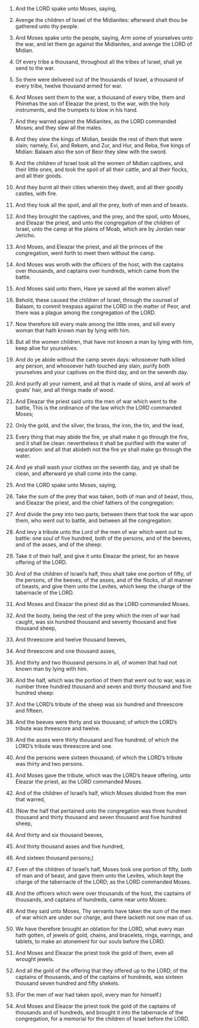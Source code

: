 1. And the LORD spake unto Moses, saying,

2. Avenge the children
of Israel of the Midianites: afterward shalt thou be gathered unto thy
people.

3. And Moses spake unto the people, saying, Arm some of yourselves
unto the war, and let them go against the Midianites, and avenge the
LORD of Midian.

4. Of every tribe a thousand, throughout all the tribes of Israel,
shall ye send to the war.

5. So there were delivered out of the thousands of Israel, a
thousand of every tribe, twelve thousand armed for war.

6. And Moses sent them to the war, a thousand of every tribe, them
and Phinehas the son of Eleazar the priest, to the war, with the holy
instruments, and the trumpets to blow in his hand.

7. And they warred against the Midianites, as the LORD commanded
Moses; and they slew all the males.

8. And they slew the kings of Midian, beside the rest of them that
were slain; namely, Evi, and Rekem, and Zur, and Hur, and Reba, five
kings of Midian: Balaam also the son of Beor they slew with the sword.

9. And the children of Israel took all the women of Midian captives,
and their little ones, and took the spoil of all their cattle, and all
their flocks, and all their goods.

10. And they burnt all their cities wherein they dwelt, and all
their goodly castles, with fire.

11. And they took all the spoil, and all the prey, both of men and
of beasts.

12. And they brought the captives, and the prey, and the spoil, unto
Moses, and Eleazar the priest, and unto the congregation of the
children of Israel, unto the camp at the plains of Moab, which are by
Jordan near Jericho.

13. And Moses, and Eleazar the priest, and all the princes of the
congregation, went forth to meet them without the camp.

14. And Moses was wroth with the officers of the host, with the
captains over thousands, and captains over hundreds, which came from
the battle.

15. And Moses said unto them, Have ye saved all the women alive?

16. Behold, these caused the children of Israel, through the counsel
of Balaam, to commit trespass against the LORD in the matter of Peor,
and there was a plague among the congregation of the LORD.

17. Now therefore kill every male among the little ones, and kill
every woman that hath known man by lying with him.

18. But all the women children, that have not known a man by lying
with him, keep alive for yourselves.

19. And do ye abide without the camp seven days: whosoever hath
killed any person, and whosoever hath touched any slain, purify both
yourselves and your captives on the third day, and on the seventh day.

20. And purify all your raiment, and all that is made of skins, and
all work of goats’ hair, and all things made of wood.

21. And Eleazar the priest said unto the men of war which went to
the battle, This is the ordinance of the law which the LORD commanded
Moses;

22. Only the gold, and the silver, the brass, the iron, the
tin, and the lead,

23. Every thing that may abide the fire, ye shall
make it go through the fire, and it shall be clean: nevertheless it
shall be purified with the water of separation: and all that abideth
not the fire ye shall make go through the water.

24. And ye shall wash your clothes on the seventh day, and ye shall
be clean, and afterward ye shall come into the camp.

25. And the LORD spake unto Moses, saying,

26. Take the sum of the
prey that was taken, both of man and of beast, thou, and Eleazar the
priest, and the chief fathers of the congregation:

27. And divide
the prey into two parts; between them that took the war upon them, who
went out to battle, and between all the congregation:

28. And levy a
tribute unto the Lord of the men of war which went out to battle: one
soul of five hundred, both of the persons, and of the beeves, and of
the asses, and of the sheep:

29. Take it of their half, and give it
unto Eleazar the priest, for an heave offering of the LORD.

30. And of the children of Israel’s half, thou shalt take one
portion of fifty, of the persons, of the beeves, of the asses, and of
the flocks, of all manner of beasts, and give them unto the Levites,
which keep the charge of the tabernacle of the LORD.

31. And Moses and Eleazar the priest did as the LORD commanded
Moses.

32. And the booty, being the rest of the prey which the men of war
had caught, was six hundred thousand and seventy thousand and five
thousand sheep,

33. And threescore and twelve thousand beeves,

34. And threescore and one thousand asses,

35. And thirty and two
thousand persons in all, of women that had not known man by lying with
him.

36. And the half, which was the portion of them that went out to
war, was in number three hundred thousand and seven and thirty
thousand and five hundred sheep:

37. And the LORD’s tribute of the
sheep was six hundred and threescore and fifteen.

38. And the beeves were thirty and six thousand; of which the LORD’s
tribute was threescore and twelve.

39. And the asses were thirty thousand and five hundred; of which
the LORD’s tribute was threescore and one.

40. And the persons were sixteen thousand; of which the LORD’s
tribute was thirty and two persons.

41. And Moses gave the tribute, which was the LORD’s heave offering,
unto Eleazar the priest, as the LORD commanded Moses.

42. And of the children of Israel’s half, which Moses divided from
the men that warred,

43. (Now the half that pertained unto the
congregation was three hundred thousand and thirty thousand and seven
thousand and five hundred sheep,

44. And thirty and six thousand
beeves,

45. And thirty thousand asses and five hundred,

46. And
sixteen thousand persons;)

47. Even of the children of Israel’s
half, Moses took one portion of fifty, both of man and of beast, and
gave them unto the Levites, which kept the charge of the tabernacle of
the LORD; as the LORD commanded Moses.

48. And the officers which were over thousands of the host, the
captains of thousands, and captains of hundreds, came near unto Moses:

49. And they said unto Moses, Thy servants have taken the sum of the
men of war which are under our charge, and there lacketh not one man
of us.

50. We have therefore brought an oblation for the LORD, what every
man hath gotten, of jewels of gold, chains, and bracelets, rings,
earrings, and tablets, to make an atonement for our souls before the
LORD.

51. And Moses and Eleazar the priest took the gold of them, even all
wrought jewels.

52. And all the gold of the offering that they offered up to the
LORD, of the captains of thousands, and of the captains of hundreds,
was sixteen thousand seven hundred and fifty shekels.

53. (For the men of war had taken spoil, every man for himself.)

54. And Moses and Eleazar the priest took the gold of the captains
of thousands and of hundreds, and brought it into the tabernacle of
the congregation, for a memorial for the children of Israel before the
LORD.